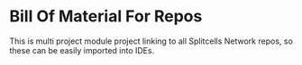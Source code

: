 # Bill Of Material For Repos

This is multi project module project linking to all Splitcells Network repos,
so these can be easily imported into IDEs.
